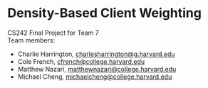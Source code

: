 # Density-Based Client Weighting
CS242 Final Project for Team 7  
Team members:
- Charlie Harrington, <charlesharrington@g.harvard.edu>  
- Cole French, <cfrench@college.harvard.edu>  
- Matthew Nazari, <matthewnazari@college.harvard.edu>  
- Michael Cheng, <michaelcheng@college.harvard.edu>